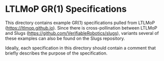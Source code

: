 # LTLMoP GR(1) Specifications

This directory contains example GR(1) specifications pulled from LTLMoP (https://ltlmop.github.io).
Since there is cross-pollination between LTLMoP and Slugs (https://github.com/VerifiableRobotics/slugs), 
variants several of these examples can also be found on the Slugs repository.

Ideally, each specification in this directory should contain a comment that briefly describes the purpose of 
the specification.
